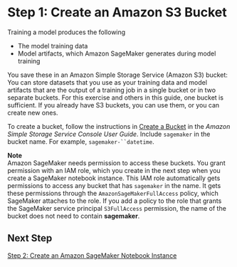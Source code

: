 # Step 1: Create an Amazon S3 Bucket<a name="gs-config-permissions"></a>

Training a model produces the following
+ The model training data
+ Model artifacts, which Amazon SageMaker generates during model training 

You save these in an Amazon Simple Storage Service \(Amazon S3\) bucket: You can store datasets that you use as your training data and model artifacts that are the output of a training job in a single bucket or in two separate buckets\. For this exercise and others in this guide, one bucket is sufficient\. If you already have S3 buckets, you can use them, or you can create new ones\. 

To create a bucket, follow the instructions in [Create a Bucket](http://docs.aws.amazon.com/AmazonS3/latest/user-guide/create-bucket.html) in the *Amazon Simple Storage Service Console User Guide*\. Include `sagemaker` in the bucket name\. For example, `sagemaker-``datetime`\.

**Note**  
Amazon SageMaker needs permission to access these buckets\. You grant permission with an IAM role, which you create in the next step when you create a SageMaker notebook instance\. This IAM role automatically gets permissions to access any bucket that has `sagemaker` in the name\. It gets these permissions through the `AmazonSageMakerFullAccess` policy, which SageMaker attaches to the role\. If you add a policy to the role that grants the SageMaker service principal `S3FullAccess` permission, the name of the bucket does not need to contain **sagemaker**\.

## Next Step<a name="gs-setup-ws-nextstep"></a>

[Step 2: Create an Amazon SageMaker Notebook Instance](gs-setup-working-env.md)